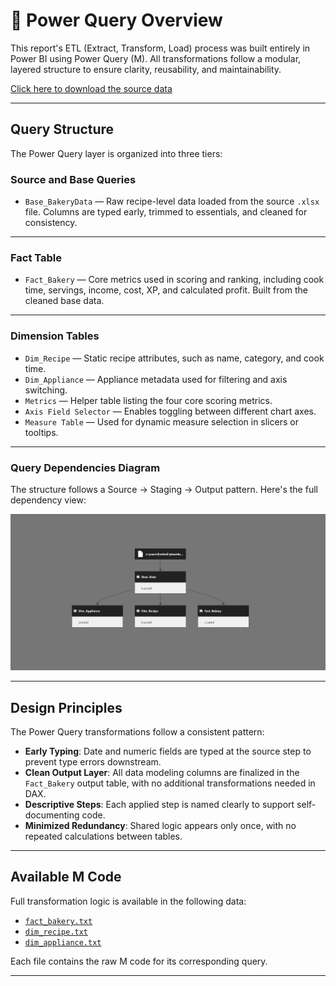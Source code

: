 # 🔧 Power Query Overview

This report's ETL (Extract, Transform, Load) process was built entirely in Power BI using Power Query (M). All transformations follow a modular, layered structure to ensure clarity, reusability, and maintainability.

[Click here to download the source data](https://raw.githubusercontent.com/Nicholas-BI/bakery-efficiency-score/main/docs/data/bakery_story.pbix)  

---

## Query Structure

The Power Query layer is organized into three tiers:

### Source and Base Queries

- `Base_BakeryData` — Raw recipe-level data loaded from the source `.xlsx` file. Columns are typed early, trimmed to essentials, and cleaned for consistency.

---

### Fact Table

- `Fact_Bakery` — Core metrics used in scoring and ranking, including cook time, servings, income, cost, XP, and calculated profit. Built from the cleaned base data.

---

### Dimension Tables

- `Dim_Recipe` — Static recipe attributes, such as name, category, and cook time.  
- `Dim_Appliance` — Appliance metadata used for filtering and axis switching.  
- `Metrics` — Helper table listing the four core scoring metrics.  
- `Axis Field Selector` — Enables toggling between different chart axes.  
- `Measure Table` — Used for dynamic measure selection in slicers or tooltips.

---

### Query Dependencies Diagram

The structure follows a Source → Staging → Output pattern. Here's the full dependency view:

![Query Dependency Diagram](./images/query_dependencies.png)

---

## Design Principles

The Power Query transformations follow a consistent pattern:

- **Early Typing**: Date and numeric fields are typed at the source step to prevent type errors downstream.  
- **Clean Output Layer**: All data modeling columns are finalized in the `Fact_Bakery` output table, with no additional transformations needed in DAX.  
- **Descriptive Steps**: Each applied step is named clearly to support self-documenting code.  
- **Minimized Redundancy**: Shared logic appears only once, with no repeated calculations between tables.

---

## Available M Code

Full transformation logic is available in the following data:

- [`fact_bakery.txt`](./data/fact_bakery.txt)  
- [`dim_recipe.txt`](./data/dim_recipe.txt)  
- [`dim_appliance.txt`](./data/dim_appliance.txt)  

Each file contains the raw M code for its corresponding query.

---

